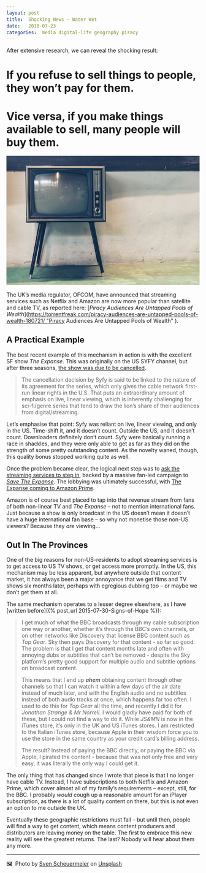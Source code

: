 ```yaml
---
layout: post
title:  Shocking News — Water Wet
date:   2018-07-23 
categories:  media digital-life geography piracy
---
```


After extensive research, we can reveal the shocking result: 

# If you refuse to sell things to people, they won’t pay for them. 

# Vice versa, if you make things available to sell, many people will buy them.

![](/images/unknown_filename.309.png)

The UK’s media regulator, OFCOM, have announced that streaming services such as Netflix and Amazon are now more popular than satellite and cable TV, as reported here: [*Piracy Audiences Are Untapped Pools of Wealth*](https://torrentfreak.com/piracy-audiences-are-untapped-pools-of-wealth-180721/ "Piracy Audiences Are Untapped Pools of Wealth" ).

## A Practical Example

The best recent example of this mechanism in action is with the excellent SF show *The Expanse*. This was originally on the US SYFY channel, but after three seasons, [the show was due to be cancelled](https://deadline.com/2018/05/the-expanse-canceled-syfy-after-three-seasons-to-be-shopped-1202388026/).

> The cancellation decision by Syfy is said to be linked to the nature of its agreement for the series, which only gives the cable network first-run linear rights in the U.S. That puts an extraordinary amount of emphasis on live, linear viewing, which is inherently challenging for sci-fi/genre series that tend to draw the lion’s share of their audiences from digital/streaming.

Let’s emphasise that point: Syfy was reliant on live, linear viewing, and only in the US. Time-shift it, and it doesn’t count. Outside the US, and it doesn’t count. Downloaders definitely don’t count. Syfy were basically running a race in shackles, and they were only able to get as far as they did on the strength of some pretty outstanding content. As the novelty waned, though, this quality bonus stopped working quite as well.

Once the problem became clear, the logical next step was to [ask the streaming services to step in](https://www.independent.co.uk/arts-entertainment/tv/news/the-expanse-season-3-george-rr-martin-will-wheaton-amazon-netflix-renewal-cancelled-a8357586.html), backed by a massive fan-led campaign to [*Save The Expanse*](https://www.savetheexpanse.org). The lobbying was ultimately successful, with [The Expanse coming to Amazon Prime](https://deadline.com/2018/05/the-expanse-amazon-picks-up-space-drama-series-season-4-syfy-cancellation-1202398511/).

Amazon is of course best placed to tap into that revenue stream from fans of both non-linear TV and *The Expanse* – not to mention international fans. Just because a show is only broadcast in the US doesn’t mean it doesn’t have a huge international fan base – so why not monetise those non-US viewers? Because they *are* viewing…

## Out In The Provinces

One of the big reasons for non-US-residents to adopt streaming services is to get access to US TV shows, or get access more promptly. In the US, this mechanism may be less apparent, but anywhere outside that content market, it has always been a major annoyance that we get films and TV shows six months later, perhaps with egregious dubbing too – or maybe we don’t get them at all.

The same mechanism operates to a lesser degree elsewhere, as I have [written before]({% post_url 2015-07-30-Signs-of-Hope %}):

> I get much of what the BBC broadcasts through my cable subscription one way or another, whether it’s through the BBC’s own channels, or on other networks like Discovery that license BBC content such as *Top Gear*. Sky then pays Discovery for that content - so far so good. The problem is that I get that content months late and often with annoying dubs or subtitles that can’t be removed - despite the Sky platform’s pretty good support for multiple audio and subtitle options on broadcast content.
>
> This means that I end up ***ahem*** obtaining content through other channels so that I can watch it within a few days of the air date instead of much later, and with the English audio and no subtitles instead of both audio tracks at once, which happens far too often. I used to do this for *Top Gear* all the time, and recently I did it for *Jonathan Strange & Mr Norrell*. I would gladly have paid for both of these, but I could not find a way to do it. While *JS&MN* is now in the iTunes store, it’s only in the UK and US iTunes stores. I am restricted to the Italian iTunes store, because Apple in their wisdom force you to use the store in the same country as your credit card’s billing address.
>
> The result? Instead of paying the BBC directly, or paying the BBC via Apple, I pirated the content - because that was not only free and very easy, it was literally the only way I could get it.

The only thing that has changed since I wrote that piece is that I no longer have cable TV. Instead, I have subscriptions to both Netflix and Amazon Prime, which cover almost all of my family’s requirements – except, still, for the BBC. I probably *would* cough up a reasonable amount for an iPlayer subscription, as there is a lot of quality content on there, but this is not even an option to me outside the UK.

Eventually these geographic restrictions must fall – but until then, people will find a way to get content, which means content producers and distributors are leaving money on the table. The first to embrace this new reality will see the greatest returns. The last? Nobody will hear about them any more.

***

🖼️  Photo by [Sven Scheuermeier](http://svenscheuermeier.ch) on [Unsplash](https://unsplash.com/)